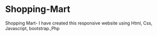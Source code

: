 # Shopping-Mart
Shopping Mart- I have created this responsive website using Html, Css, Javascript, bootstrap.,Php
